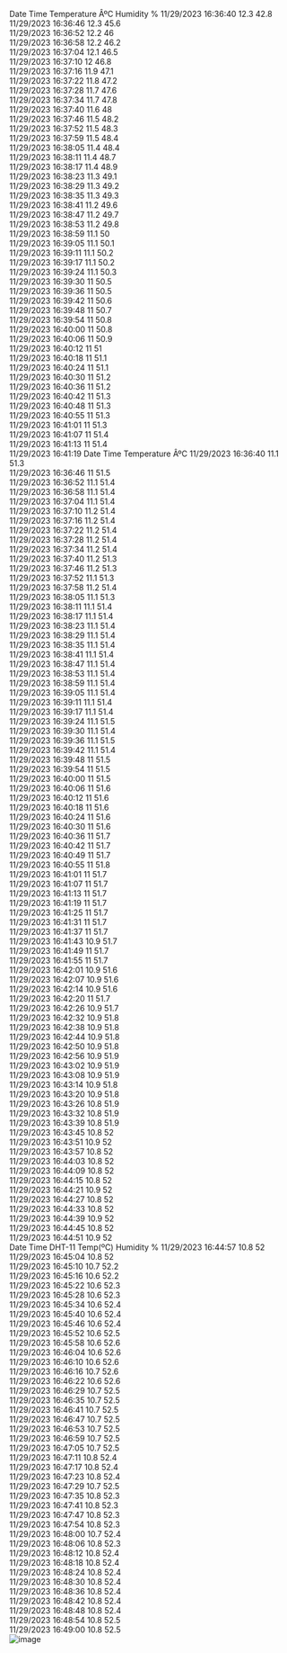 Date	 Time	 Temperature ÂºC	 Humidity %	
11/29/2023	16:36:40	12.3	42.8	
11/29/2023	16:36:46	12.3	45.6	
11/29/2023	16:36:52	12.2	46	
11/29/2023	16:36:58	12.2	46.2	
11/29/2023	16:37:04	12.1	46.5	
11/29/2023	16:37:10	12	46.8	
11/29/2023	16:37:16	11.9	47.1	
11/29/2023	16:37:22	11.8	47.2	
11/29/2023	16:37:28	11.7	47.6	
11/29/2023	16:37:34	11.7	47.8	
11/29/2023	16:37:40	11.6	48	
11/29/2023	16:37:46	11.5	48.2	
11/29/2023	16:37:52	11.5	48.3	
11/29/2023	16:37:59	11.5	48.4	
11/29/2023	16:38:05	11.4	48.4	
11/29/2023	16:38:11	11.4	48.7	
11/29/2023	16:38:17	11.4	48.9	
11/29/2023	16:38:23	11.3	49.1	
11/29/2023	16:38:29	11.3	49.2	
11/29/2023	16:38:35	11.3	49.3	
11/29/2023	16:38:41	11.2	49.6	
11/29/2023	16:38:47	11.2	49.7	
11/29/2023	16:38:53	11.2	49.8	
11/29/2023	16:38:59	11.1	50	
11/29/2023	16:39:05	11.1	50.1	
11/29/2023	16:39:11	11.1	50.2	
11/29/2023	16:39:17	11.1	50.2	
11/29/2023	16:39:24	11.1	50.3	
11/29/2023	16:39:30	11	50.5	
11/29/2023	16:39:36	11	50.5	
11/29/2023	16:39:42	11	50.6	
11/29/2023	16:39:48	11	50.7	
11/29/2023	16:39:54	11	50.8	
11/29/2023	16:40:00	11	50.8	
11/29/2023	16:40:06	11	50.9	
11/29/2023	16:40:12	11	51	
11/29/2023	16:40:18	11	51.1	
11/29/2023	16:40:24	11	51.1	
11/29/2023	16:40:30	11	51.2	
11/29/2023	16:40:36	11	51.2	
11/29/2023	16:40:42	11	51.3	
11/29/2023	16:40:48	11	51.3	
11/29/2023	16:40:55	11	51.3	
11/29/2023	16:41:01	11	51.3	
11/29/2023	16:41:07	11	51.4	
11/29/2023	16:41:13	11	51.4	
11/29/2023	16:41:19	Date	 Time	 Temperature ÂºC
11/29/2023	16:36:40	11.1	51.3	
11/29/2023	16:36:46	11	51.5	
11/29/2023	16:36:52	11.1	51.4	
11/29/2023	16:36:58	11.1	51.4	
11/29/2023	16:37:04	11.1	51.4	
11/29/2023	16:37:10	11.2	51.4	
11/29/2023	16:37:16	11.2	51.4	
11/29/2023	16:37:22	11.2	51.4	
11/29/2023	16:37:28	11.2	51.4	
11/29/2023	16:37:34	11.2	51.4	
11/29/2023	16:37:40	11.2	51.3	
11/29/2023	16:37:46	11.2	51.3	
11/29/2023	16:37:52	11.1	51.3	
11/29/2023	16:37:58	11.2	51.4	
11/29/2023	16:38:05	11.1	51.3	
11/29/2023	16:38:11	11.1	51.4	
11/29/2023	16:38:17	11.1	51.4	
11/29/2023	16:38:23	11.1	51.4	
11/29/2023	16:38:29	11.1	51.4	
11/29/2023	16:38:35	11.1	51.4	
11/29/2023	16:38:41	11.1	51.4	
11/29/2023	16:38:47	11.1	51.4	
11/29/2023	16:38:53	11.1	51.4	
11/29/2023	16:38:59	11.1	51.4	
11/29/2023	16:39:05	11.1	51.4	
11/29/2023	16:39:11	11.1	51.4	
11/29/2023	16:39:17	11.1	51.4	
11/29/2023	16:39:24	11.1	51.5	
11/29/2023	16:39:30	11.1	51.4	
11/29/2023	16:39:36	11.1	51.5	
11/29/2023	16:39:42	11.1	51.4	
11/29/2023	16:39:48	11	51.5	
11/29/2023	16:39:54	11	51.5	
11/29/2023	16:40:00	11	51.5	
11/29/2023	16:40:06	11	51.6	
11/29/2023	16:40:12	11	51.6	
11/29/2023	16:40:18	11	51.6	
11/29/2023	16:40:24	11	51.6	
11/29/2023	16:40:30	11	51.6	
11/29/2023	16:40:36	11	51.7	
11/29/2023	16:40:42	11	51.7	
11/29/2023	16:40:49	11	51.7	
11/29/2023	16:40:55	11	51.8	
11/29/2023	16:41:01	11	51.7	
11/29/2023	16:41:07	11	51.7	
11/29/2023	16:41:13	11	51.7	
11/29/2023	16:41:19	11	51.7	
11/29/2023	16:41:25	11	51.7	
11/29/2023	16:41:31	11	51.7	
11/29/2023	16:41:37	11	51.7	
11/29/2023	16:41:43	10.9	51.7	
11/29/2023	16:41:49	11	51.7	
11/29/2023	16:41:55	11	51.7	
11/29/2023	16:42:01	10.9	51.6	
11/29/2023	16:42:07	10.9	51.6	
11/29/2023	16:42:14	10.9	51.6	
11/29/2023	16:42:20	11	51.7	
11/29/2023	16:42:26	10.9	51.7	
11/29/2023	16:42:32	10.9	51.8	
11/29/2023	16:42:38	10.9	51.8	
11/29/2023	16:42:44	10.9	51.8	
11/29/2023	16:42:50	10.9	51.8	
11/29/2023	16:42:56	10.9	51.9	
11/29/2023	16:43:02	10.9	51.9	
11/29/2023	16:43:08	10.9	51.9	
11/29/2023	16:43:14	10.9	51.8	
11/29/2023	16:43:20	10.9	51.8	
11/29/2023	16:43:26	10.8	51.9	
11/29/2023	16:43:32	10.8	51.9	
11/29/2023	16:43:39	10.8	51.9	
11/29/2023	16:43:45	10.8	52	
11/29/2023	16:43:51	10.9	52	
11/29/2023	16:43:57	10.8	52	
11/29/2023	16:44:03	10.8	52	
11/29/2023	16:44:09	10.8	52	
11/29/2023	16:44:15	10.8	52	
11/29/2023	16:44:21	10.9	52	
11/29/2023	16:44:27	10.8	52	
11/29/2023	16:44:33	10.8	52	
11/29/2023	16:44:39	10.9	52	
11/29/2023	16:44:45	10.8	52	
11/29/2023	16:44:51	10.9	52	
Date	 Time	 DHT-11 Temp(ºC)	 Humidity %	
11/29/2023	16:44:57	10.8	52	
11/29/2023	16:45:04	10.8	52	
11/29/2023	16:45:10	10.7	52.2	
11/29/2023	16:45:16	10.6	52.2	
11/29/2023	16:45:22	10.6	52.3	
11/29/2023	16:45:28	10.6	52.3	
11/29/2023	16:45:34	10.6	52.4	
11/29/2023	16:45:40	10.6	52.4	
11/29/2023	16:45:46	10.6	52.4	
11/29/2023	16:45:52	10.6	52.5	
11/29/2023	16:45:58	10.6	52.6	
11/29/2023	16:46:04	10.6	52.6	
11/29/2023	16:46:10	10.6	52.6	
11/29/2023	16:46:16	10.7	52.6	
11/29/2023	16:46:22	10.6	52.6	
11/29/2023	16:46:29	10.7	52.5	
11/29/2023	16:46:35	10.7	52.5	
11/29/2023	16:46:41	10.7	52.5	
11/29/2023	16:46:47	10.7	52.5	
11/29/2023	16:46:53	10.7	52.5	
11/29/2023	16:46:59	10.7	52.5	
11/29/2023	16:47:05	10.7	52.5	
11/29/2023	16:47:11	10.8	52.4	
11/29/2023	16:47:17	10.8	52.4	
11/29/2023	16:47:23	10.8	52.4	
11/29/2023	16:47:29	10.7	52.5	
11/29/2023	16:47:35	10.8	52.3	
11/29/2023	16:47:41	10.8	52.3	
11/29/2023	16:47:47	10.8	52.3	
11/29/2023	16:47:54	10.8	52.3	
11/29/2023	16:48:00	10.7	52.4	
11/29/2023	16:48:06	10.8	52.3	
11/29/2023	16:48:12	10.8	52.4	
11/29/2023	16:48:18	10.8	52.4	
11/29/2023	16:48:24	10.8	52.4	
11/29/2023	16:48:30	10.8	52.4	
11/29/2023	16:48:36	10.8	52.4	
11/29/2023	16:48:42	10.8	52.4	
11/29/2023	16:48:48	10.8	52.4	
11/29/2023	16:48:54	10.8	52.5	
11/29/2023	16:49:00	10.8	52.5	
![image](https://github.com/Tomiwa2/Mre/assets/49229168/3f7c9772-28e7-44ed-bdf2-8903cf5c5611)



